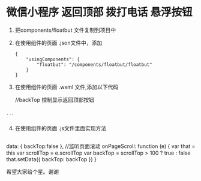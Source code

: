 # 微信小程序 返回顶部 拨打电话 悬浮按钮


1. 把components/floatbut 文件复制到项目中

2. 在使用组件的页面 .json文件中，添加
 
	```
	{
  		"usingComponents": {
    		"floatbut": "/components/floatbut/floatbut"
  		}
	}
	```

3. 在使用组件的页面 .wxml 文件,添加以下代码

	//backTop  控制显示返回顶部按钮
 
	```
 <floatbut backTop="{{backTop}}"></floatbut> 

	```
4. 在使用组件的页面 .js文件里面实现方法
 
	```
  data: {
    backTop:false
  },
  //监听页面滚动
  onPageScroll: function (e) {
      var that = this
      var scrollTop = e.scrollTop
      var backTop = scrollTop > 100 ? true : false
      that.setData({
        backTop: backTop
      })
  }
 

希望大家给个星。谢谢 
